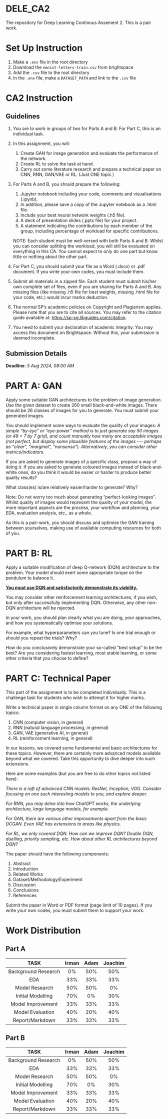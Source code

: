 # DELE_CA2

The repository for Deep Learning Continous Assement 2. This is a pair work.

# Set Up Instruction

1. Make a `.env` file in the root directory
2. Download the `emnist-letters-train.csv` from brightspace
3. Add the `.csv` file to the root directory
4. In the `.env` file, make a `DATASET_PATH` and link to the `.csv` file

# CA2 Instruction

## Guidelines

1. You are to work in groups of two for Parts A and B. For Part C, this is an individual task.
2. In this assignment, you will:
   1. Create GAN for image generation and evaluate the performance of the network.
   2. Create RL to solve the task at hand.
   3. Carry out some literature research and prepare a technical paper on CNN, RNN, GAN/VAE or RL. (Just ONE topic.)
3. For Parts A and B, you should prepare the following:

   1. Jupyter notebook including your code, comments and visualisations (.ipynb).
   2. In addition, please save a copy of the Jupyter notebook as a .html file.
   3. Include your best neural network weights (.h5 file).
   4. A deck of presentation slides (.pptx file) for your project.
   5. A statement indicating the contributions by each member of the group, including percentage of workload for specific contributions.

   NOTE: Each student must be well-versed with both Parts A and B. Whilst you can consider splitting the workload, you will still be evaluated on everything in this CA. You cannot expect to only do one part but know little or nothing about the other part.

4. For Part C, you should submit your file as a Word (.docx) or .pdf document. If you write your own codes, you must include them.
5. Submit all materials in a zipped file. Each student must submit his/her own complete set of files, even if you are sharing for Parts A and B. Any missing files (like missing .h5 file for best weights, missing .html file for your code, etc.) would incur marks deduction.
6. The normal SP’s academic policies on Copyright and Plagiarism applies. Please note that you are to cite all sources. You may refer to the citation guide available at: https://sp-sg.libguides.com/citation.
7. You need to submit your declaration of academic integrity. You may access
   this document on Brightspace. Without this, your submission is deemed
   incomplete.

## Submission Details

**Deadline**: _5 Aug 2024, 08:00 AM_

# PART A: GAN

Apply some suitable GAN architectures to the problem of image generation.
Use the given dataset to create 260 small black-and-white images.
There should be 26 classes of images for you to generate.
You must submit your generated images.

You should implement some ways to evaluate the quality of your images:
_A simple “by-eye” or “eye-power” method is to just generate say 50 images (or 49 = 7 by 7 grid), and count manually how many are acceptable images (not perfect, but display some plausible features of the images --- perhaps as "clear", "marginal", "nonsense"). Alternatively, you can consider other metrics/indicators._

If you are asked to generate images of a specific class, propose a way of doing it.
If you are asked to generate coloured images instead of black-and-white ones, do you think it would be easier or harder to produce better quality results?

What class(es) is/are relatively easier/harder to generate? Why?

Note: Do not worry too much about generating “perfect-looking images”.
Whilst quality of images would represent the quality of your model, the more important aspects are the process, your workflow and planning, your EDA, evaluation analysis, etc., as a whole.

As this is a pair-work, you should discuss and optimise the GAN training between yourselves, making use of available computing resources for both of you.

# PART B: RL

Apply a suitable modification of deep Q-network (DQN) architecture to the problem.
Your model should exert some appropriate torque on the pendulum to balance it.

**<ins>You must use DQN and satisfactorily demonstrate its viability.</ins>**

You may consider other reinforcement learning architectures, if you wish, but only after successfully implementing DQN.
Otherwise, any other non-DQN architecture will be rejected.

In your work, you should plan clearly what you are doing, your approaches, and how you systematically optimise your solutions.

For example, what hyperparameters can you tune? Is one trial enough or should you repeat the trials? Why?

How do you conclusively demonstrate your so-called “best setup” to be the best?
Are you considering fastest learning, most stable learning, or some other criteria that you choose to define?

# PART C: Technical Paper

This part of the assignment is to be completed individually.
This is a challenge task for students who wish to attempt it for higher marks.

Write a technical paper in single column format on any ONE of the following topics:

1. CNN (computer vision, in general)
2. RNN (natural language processing, in general)
3. GAN, VAE (generative AI, in general)
4. RL (reinforcement learning, in general)

In our lessons, we covered some fundamental and basic architectures for these topics.
However, there are certainly more advanced models available beyond what we covered.
Take this opportunity to dive deeper into such extensions.

Here are some examples (but you are free to do other topics not listed here):

_There is a raft of advanced CNN models: ResNet, Inception, VGG. Consider focusing on one such interesting models to you, and explore deeper._

_For RNN, you may delve into how ChatGPT works, the underlying architecture, large language models, for example._

_For GAN, there are various other improvements apart from the basic DCGAN. Even VAE has extensions to areas like physics._

_For RL, we only covered DQN. How can we improve DQN? Double DQN, duelling, priority sampling, etc. How about other RL architectures beyond DQN?_

The paper should have the following components:

1. Abstract
2. Introduction
3. Related Works
4. Dataset/Methodology/Experiment
5. Discussion
6. Conclusions
7. References

Submit the paper in Word or PDF format (page limit of 10 pages).
If you write your own codes, you must submit them to support your work.

# Work Distribution

## Part A

|        TASK         | Irman | Adam | Joachim |
| :-----------------: | :---: | :--: | :-----: |
| Background Research |  0%   | 50%  |   50%   |
|         EDA         |  33%  | 33%  |   33%   |
|   Model Research    |  50%  | 50%  |   0%    |
|  Initial Modelling  |  70%  |  0%  |   30%   |
|  Model Improvement  |  33%  | 33%  |   33%   |
|  Model Evaluation   |  40%  | 20%  |   40%   |
|   Report/Markdown   |  33%  | 33%  |   33%   |

## Part B

|        TASK         | Irman | Adam | Joachim |
| :-----------------: | :---: | :--: | :-----: |
| Background Research |  0%   | 50%  |   50%   |
|         EDA         |  33%  | 33%  |   33%   |
|   Model Research    |  50%  | 50%  |   0%    |
|  Initial Modelling  |  70%  |  0%  |   30%   |
|  Model Improvement  |  33%  | 33%  |   33%   |
|  Model Evaluation   |  40%  | 20%  |   40%   |
|   Report/Markdown   |  33%  | 33%  |   33%   |
